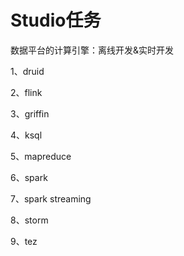 # Studio任务

数据平台的计算引擎：离线开发&实时开发

1、druid

2、flink

3、griffin

4、ksql

5、mapreduce

6、spark

7、spark streaming

8、storm

9、tez